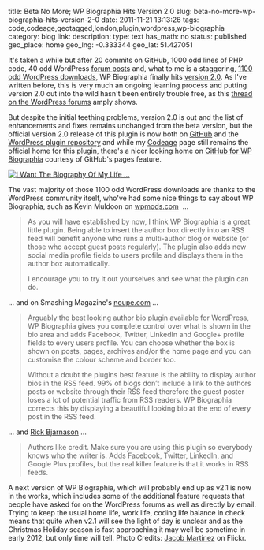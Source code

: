 title: Beta No More; WP Biographia Hits Version 2.0
slug: beta-no-more-wp-biographia-hits-version-2-0
date: 2011-11-21 13:13:26
tags: code,codeage,geotagged,london,plugin,wordpress,wp-biographia
category: blog
link: 
description: 
type: text
has_math: no
status: published
geo_place: home
geo_lng: -0.333344
geo_lat: 51.427051

It's taken a while but after 20 commits on GitHub, 1000 odd lines of PHP code, 40 odd WordPress [forum posts](http://wordpress.org/tags/wp-biographia?forum_id=10 "http://wordpress.org/tags/wp-biographia?forum_id=10") and, what to me is a staggering, [1100 odd WordPress downloads](http://wordpress.org/extend/plugins/wp-biographia/stats/ "http://wordpress.org/extend/plugins/wp-biographia/stats/"), WP Biographia finally hits [version 2.0](http://wordpress.org/extend/plugins/wp-biographia/changelog/ "http://wordpress.org/extend/plugins/wp-biographia/changelog/"). As I've written before, this is very much an ongoing learning process and putting version 2.0 out into the wild hasn't been entirely trouble free, as this [thread on the WordPress forums](http://wordpress.org/support/topic/plugin-wp-biographia-ouch-update-deleted-all-user-avatars "http://wordpress.org/support/topic/plugin-wp-biographia-ouch-update-deleted-all-user-avatars") amply shows.

But despite the initial teething problems, version 2.0 is out and the list of enhancements and fixes remains unchanged from the beta version, but the official version 2.0 release of this plugin is now both on [GitHub](https://github.com/vicchi/wp-biographia "https://github.com/vicchi/wp-biographia") and the [WordPress plugin repository](http://wordpress.org/extend/plugins/wp-biographia/ "http://wordpress.org/extend/plugins/wp-biographia/") and while my [Codeage](/pages/codeage/wp-biographia/ "/pages/codeage/wp-biographia/") page still remains the official home for this plugin, there's a nicer looking home on [GitHub for WP Biographia](http://vicchi.github.com/wp-biographia/ "http://vicchi.github.com/wp-biographia/") courtesy of GitHub's pages feature.

<!-- TEASER_END -->

[![I Want The Biography Of My Life ...](http://farm4.staticflickr.com/3134/2784645343_17c674ec5c_d.jpg)](http://www.flickr.com/photos/jacobmartinez/2784645343/ "I Want The Biography Of My Life ...")

The vast majority of those 1100 odd WordPress downloads are thanks to the WordPress community itself, who've had some nice things to say about WP Biographia, such as Kevin Muldoon on [wpmods.com](http://www.wpmods.com/wp-biographia-wordpress-plugin/ "http://www.wpmods.com/wp-biographia-wordpress-plugin/")  ...



> As you will have established by now, I think WP Biographia is a great little plugin. Being able to insert the author box directly into an RSS feed will benefit anyone who runs a multi-author blog or website (or those who accept guest posts regularly). The plugin also adds new social media profile fields to users profile and displays them in the author box automatically.
> 
> I encourage you to try it out yourselves and see what the plugin can do.


... and on Smashing Magazine's [noupe.com](http://www.noupe.com/wordpress/25-useful-free-wordpress-plugins-for-multi-author-blogs.html "http://www.noupe.com/wordpress/25-useful-free-wordpress-plugins-for-multi-author-blogs.html") ...

> Arguably the best looking author bio plugin available for WordPress, WP Biographia gives you complete control over what is shown in the bio area and adds Facebook, Twitter, LinkedIn and Google+ profile fields to every users profile. You can choose whether the box is shown on posts, pages, archives and/or the home page and you can customise the colour scheme and border too.
> 
> Without a doubt the plugins best feature is the ability to display author bios in the RSS feed. 99% of blogs don’t include a link to the authors posts or website through their RSS feed therefore the guest poster loses a lot of potential traffic from RSS readers. WP Biographia corrects this by displaying a beautiful looking bio at the end of every post in the RSS feed.


... and [Rick Bjarnason](http://rickbjarnason.com/plugins-for-wordpress-publishers/ "http://rickbjarnason.com/plugins-for-wordpress-publishers/") ...

> Authors like credit. Make sure you are using this plugin so everybody knows who the writer is. Adds Facebook, Twitter, LinkedIn, and Google Plus profiles, but the real killer feature is that it works in RSS feeds.


A next version of WP Biographia, which will probably end up as v2.1 is now in the works, which includes some of the additional feature requests that people have asked for on the WordPress forums as well as directly by email. Trying to keep the usual home life, work life, coding life balance in check means that quite when v2.1 will see the light of day is unclear and as the Christmas Holiday season is fast approaching it may well be sometime in early 2012, but only time will tell.
Photo Credits: [Jacob Martinez](http://www.flickr.com/photos/jacobmartinez/2784645343/ "http://www.flickr.com/photos/jacobmartinez/2784645343/") on Flickr.


